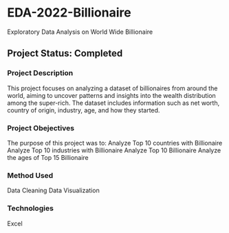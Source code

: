 # EDA-2022-Billionaire
Exploratory Data Analysis on World Wide Billionaire
## Project Status: Completed 
### Project Description 
This project focuses on analyzing a dataset of billionaires from around the world, aiming to uncover patterns and
insights into the wealth distribution among the super-rich. The dataset includes information such as net worth, country of
origin, industry, age, and how they started.
### Project Obejectives 
The purpose of this project was to: 
Analyze Top 10 countries with Billionaire
Analyze Top 10 industries with Billionaire
Analyze Top 10 Billionaire
Analyze the ages of Top 15 Billionaire
### Method Used
Data Cleaning 
Data Visualization 
### Technologies
Excel 
